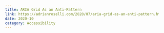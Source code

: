 ```yaml
---
title: ARIA Grid As an Anti-Pattern
link: https://adrianroselli.com/2020/07/aria-grid-as-an-anti-pattern.html
date: 2020-10
category: Accessibility
---
```

